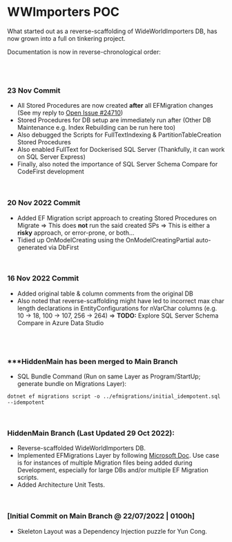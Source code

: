 # WWImporters POC

 

What started out as a reverse-scaffolding of WideWorldImporters DB, has now grown into a full on tinkering project.

Documentation is now in reverse-chronological order:

<br />

<br />

<h3>23 Nov Commit</h3>

- All Stored Procedures are now created **after** all EFMigration changes (See my reply to [Open Issue #24710](https://github.com/dotnet/efcore/issues/24710#issuecomment-1323928750))
- Stored Procedures for DB setup are immediately run after (Other DB Maintenance e.g. Index Rebuilding can be run here too)
- Also debugged the Scripts for FullTextIndexing & PartitionTableCreation Stored Procedures
- Also enabled FullText for Dockerised SQL Server (Thankfully, it can work on SQL Server Express)
- Finally, also noted the importance of SQL Server Schema Compare for CodeFirst development

<br />

<h3>20 Nov 2022 Commit</h3>

- Added EF Migration script approach to creating Stored Procedures on Migrate
    => This does <b>not</b> run the said created SPs
    => This is either a <b>risky</b> approach, or error-prone, or both...
- Tidied up OnModelCreating using the OnModelCreatingPartial auto-generated via DbFirst

<br />

<h3>16 Nov 2022 Commit</h3>

- Added original table & column comments from the original DB
- Also noted that reverse-scaffolding might have led to incorrect max char length declarations in EntityConfigurations for nVarChar columns (e.g. 10 -> 18, 100 -> 107, 256 -> 264)
    => <b>TODO:</b> Explore SQL Server Schema Compare in Azure Data Studio


<br />
<br />


<h3>***HiddenMain has been merged to Main Branch</h3>

- SQL Bundle Command (Run on same Layer as Program/StartUp; generate bundle on Migrations Layer):

```
dotnet ef migrations script -o ../efmigrations/initial_idempotent.sql --idempotent
```

<br />

<h3>HiddenMain Branch (Last Updated 29 Oct 2022):</h3>

- Reverse-scaffolded WideWorldImporters DB.
- Implemented EFMigrations Layer by following [Microsoft Doc](https://learn.microsoft.com/en-us/ef/core/managing-schemas/migrations/projects?tabs=vs). Use case is for instances of multiple Migration files being added during Development, especially for large DBs and/or multiple EF Migration scripts.
- Added Architecture Unit Tests.

<br />

<h3>[Initial Commit on Main Branch @ 22/07/2022 | 0100h]</h3>

- Skeleton Layout was a Dependency Injection puzzle for Yun Cong.

<br />
<br />
<br />